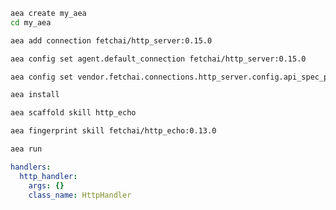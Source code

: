 ``` bash
aea create my_aea
cd my_aea
```
``` bash
aea add connection fetchai/http_server:0.15.0
```
``` bash
aea config set agent.default_connection fetchai/http_server:0.15.0
```
``` bash
aea config set vendor.fetchai.connections.http_server.config.api_spec_path "../examples/http_ex/petstore.yaml"
```
``` bash
aea install
```
``` bash
aea scaffold skill http_echo
```
``` bash
aea fingerprint skill fetchai/http_echo:0.13.0
```
``` bash
aea run
```
``` yaml
handlers:
  http_handler:
    args: {}
    class_name: HttpHandler
```